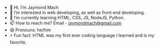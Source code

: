 - 👋 Hi, I’m Jaymond Mach
- 👀 I’m interested in web developing, as well as front end developing. 
- 🌱 I’m currently learning HTML, CSS, JS, NodeJS, Python.
- 📫 How to reach me? Email - jaymondmach@gmail.com
- 😄 Pronouns: he/him
- ⚡ Fun fact: HTML was my first ever coding language I learned and is my favorite.
